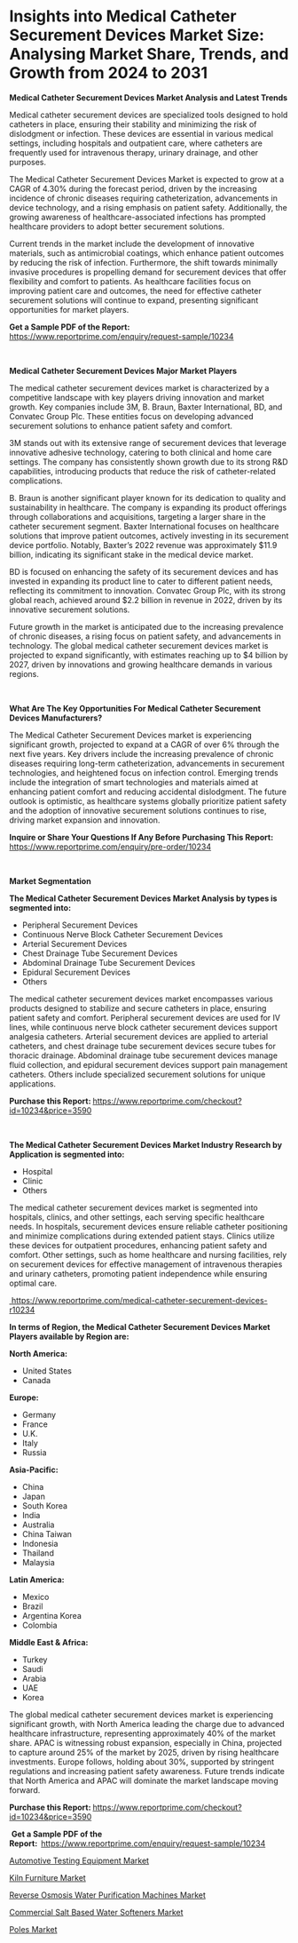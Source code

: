 <p><h1>Insights into Medical Catheter Securement Devices Market Size: Analysing Market Share, Trends, and Growth from 2024 to 2031</h1></p><p><strong>Medical Catheter Securement Devices Market Analysis and Latest Trends</strong></p>
<p><p>Medical catheter securement devices are specialized tools designed to hold catheters in place, ensuring their stability and minimizing the risk of dislodgment or infection. These devices are essential in various medical settings, including hospitals and outpatient care, where catheters are frequently used for intravenous therapy, urinary drainage, and other purposes. </p><p>The Medical Catheter Securement Devices Market is expected to grow at a CAGR of 4.30% during the forecast period, driven by the increasing incidence of chronic diseases requiring catheterization, advancements in device technology, and a rising emphasis on patient safety. Additionally, the growing awareness of healthcare-associated infections has prompted healthcare providers to adopt better securement solutions.</p><p>Current trends in the market include the development of innovative materials, such as antimicrobial coatings, which enhance patient outcomes by reducing the risk of infection. Furthermore, the shift towards minimally invasive procedures is propelling demand for securement devices that offer flexibility and comfort to patients. As healthcare facilities focus on improving patient care and outcomes, the need for effective catheter securement solutions will continue to expand, presenting significant opportunities for market players.</p></p>
<p><strong>Get a Sample PDF of the Report:&nbsp;</strong> <a href="https://www.reportprime.com/enquiry/request-sample/10234">https://www.reportprime.com/enquiry/request-sample/10234</a></p>
<p>&nbsp;</p>
<p><strong>Medical Catheter Securement Devices Major Market Players</strong></p>
<p><p>The medical catheter securement devices market is characterized by a competitive landscape with key players driving innovation and market growth. Key companies include 3M, B. Braun, Baxter International, BD, and Convatec Group Plc. These entities focus on developing advanced securement solutions to enhance patient safety and comfort.</p><p>3M stands out with its extensive range of securement devices that leverage innovative adhesive technology, catering to both clinical and home care settings. The company has consistently shown growth due to its strong R&D capabilities, introducing products that reduce the risk of catheter-related complications.</p><p>B. Braun is another significant player known for its dedication to quality and sustainability in healthcare. The company is expanding its product offerings through collaborations and acquisitions, targeting a larger share in the catheter securement segment. Baxter International focuses on healthcare solutions that improve patient outcomes, actively investing in its securement device portfolio. Notably, Baxter’s 2022 revenue was approximately $11.9 billion, indicating its significant stake in the medical device market.</p><p>BD is focused on enhancing the safety of its securement devices and has invested in expanding its product line to cater to different patient needs, reflecting its commitment to innovation. Convatec Group Plc, with its strong global reach, achieved around $2.2 billion in revenue in 2022, driven by its innovative securement solutions.</p><p>Future growth in the market is anticipated due to the increasing prevalence of chronic diseases, a rising focus on patient safety, and advancements in technology. The global medical catheter securement devices market is projected to expand significantly, with estimates reaching up to $4 billion by 2027, driven by innovations and growing healthcare demands in various regions.</p></p>
<p>&nbsp;</p>
<p><strong>What Are The Key Opportunities For Medical Catheter Securement Devices Manufacturers?</strong></p>
<p><p>The Medical Catheter Securement Devices market is experiencing significant growth, projected to expand at a CAGR of over 6% through the next five years. Key drivers include the increasing prevalence of chronic diseases requiring long-term catheterization, advancements in securement technologies, and heightened focus on infection control. Emerging trends include the integration of smart technologies and materials aimed at enhancing patient comfort and reducing accidental dislodgment. The future outlook is optimistic, as healthcare systems globally prioritize patient safety and the adoption of innovative securement solutions continues to rise, driving market expansion and innovation.</p></p>
<p><strong>Inquire or Share Your Questions If Any Before Purchasing This Report:</strong> <a href="https://www.reportprime.com/enquiry/pre-order/10234">https://www.reportprime.com/enquiry/pre-order/10234</a></p>
<p>&nbsp;</p>
<p><strong>Market Segmentation</strong></p>
<p><strong>The Medical Catheter Securement Devices Market Analysis by types is segmented into:</strong></p>
<p><ul><li>Peripheral Securement Devices</li><li>Continuous Nerve Block Catheter Securement Devices</li><li>Arterial Securement Devices</li><li>Chest Drainage Tube Securement Devices</li><li>Abdominal Drainage Tube Securement Devices</li><li>Epidural Securement Devices</li><li>Others</li></ul></p>
<p><p>The medical catheter securement devices market encompasses various products designed to stabilize and secure catheters in place, ensuring patient safety and comfort. Peripheral securement devices are used for IV lines, while continuous nerve block catheter securement devices support analgesia catheters. Arterial securement devices are applied to arterial catheters, and chest drainage tube securement devices secure tubes for thoracic drainage. Abdominal drainage tube securement devices manage fluid collection, and epidural securement devices support pain management catheters. Others include specialized securement solutions for unique applications.</p></p>
<p><strong>Purchase this Report:&nbsp;</strong><a href="https://www.reportprime.com/checkout?id=10234&price=3590">https://www.reportprime.com/checkout?id=10234&price=3590</a></p>
<p>&nbsp;</p>
<p><strong>The Medical Catheter Securement Devices Market Industry Research by Application is segmented into:</strong></p>
<p><ul><li>Hospital</li><li>Clinic</li><li>Others</li></ul></p>
<p><p>The medical catheter securement devices market is segmented into hospitals, clinics, and other settings, each serving specific healthcare needs. In hospitals, securement devices ensure reliable catheter positioning and minimize complications during extended patient stays. Clinics utilize these devices for outpatient procedures, enhancing patient safety and comfort. Other settings, such as home healthcare and nursing facilities, rely on securement devices for effective management of intravenous therapies and urinary catheters, promoting patient independence while ensuring optimal care.</p></p>
<p><a href="https://www.reportprime.com/medical-catheter-securement-devices-r10234">&nbsp;https://www.reportprime.com/medical-catheter-securement-devices-r10234</a></p>
<p><strong>In terms of Region, the Medical Catheter Securement Devices Market Players available by Region are:</strong></p>
<p>
    <p> <strong> North America: </strong>
        <ul>
            <li>United States</li>
            <li>Canada</li>
        </ul>
        </p> 
    <p> <strong> Europe: </strong>
        <ul>
            <li>Germany</li>
            <li>France</li>
            <li>U.K.</li>
            <li>Italy</li>
            <li>Russia</li>
        </ul>
        </p> 
    <p> <strong> Asia-Pacific: </strong>
        <ul>
            <li>China</li>
            <li>Japan</li>
            <li>South Korea</li>
            <li>India</li>
            <li>Australia</li>
            <li>China Taiwan</li>
            <li>Indonesia</li>
            <li>Thailand</li>
            <li>Malaysia</li>
        </ul>
        </p> 
    <p> <strong> Latin America: </strong>
        <ul>
            <li>Mexico</li>
            <li>Brazil</li>
            <li>Argentina Korea</li>
            <li>Colombia</li>
        </ul>
        </p> 
    <p> <strong> Middle East & Africa: </strong>
        <ul>
            <li>Turkey</li>
            <li>Saudi</li>
            <li>Arabia</li>
            <li>UAE</li>
            <li>Korea</li>
        </ul>
    </p>
    </p>
<p><p>The global medical catheter securement devices market is experiencing significant growth, with North America leading the charge due to advanced healthcare infrastructure, representing approximately 40% of the market share. APAC is witnessing robust expansion, especially in China, projected to capture around 25% of the market by 2025, driven by rising healthcare investments. Europe follows, holding about 30%, supported by stringent regulations and increasing patient safety awareness. Future trends indicate that North America and APAC will dominate the market landscape moving forward.</p></p>
<p><strong>Purchase this Report: </strong><a href="https://www.reportprime.com/checkout?id=10234&price=3590">https://www.reportprime.com/checkout?id=10234&price=3590</a></p>
<p>&nbsp;<strong>Get a Sample PDF of the Report:&nbsp;&nbsp;</strong><a href="https://www.reportprime.com/enquiry/request-sample/10234">https://www.reportprime.com/enquiry/request-sample/10234</a></p>
<p><strong></strong></p>
<p><p><a href="https://www.linkedin.com/pulse/exploring-automotive-testing-equipment-market-dynamics-lhsof?trackingId=imBd7MJcQSm4ZzXJf9T3gQ%3D%3D">Automotive Testing Equipment Market</a></p><p><a href="https://medium.com/@faith.reidt5556/the-market-for-kiln-furniture-market-is-examined-in-this-report-along-with-the-factors-that-are-c1641e673fa6">Kiln Furniture Market</a></p><p><a href="https://issuu.com/reportprime-2/docs/reverse-osmosis-water-purification-_a66edade3f54ef">Reverse Osmosis Water Purification Machines Market</a></p><p><a href="https://issuu.com/reportprime-2/docs/commercial-salt-based-water-softene_86b3940e29fb41">Commercial Salt Based Water Softeners Market</a></p><p><a href="https://www.linkedin.com/pulse/global-poles-market-sector2024-2031-metrics-strategic-insights-px0zf?trackingId=WfvZpFy2TrKSfkmWoota8Q%3D%3D">Poles Market</a></p></p>